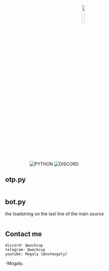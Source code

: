 <p align="center"><img width=12.5% src="https://media.discordapp.net/attachments/1155402484072853514/1215174671625101332/dddadadadajpg.jpg?ex=65fbca9a&is=65e9559a&hm=14536ed82471893d585507b3ef44e52a63180e2993e41b4e9e523125c4ec75a4&=&format=webp&width=468&height=468"></p>

&nbsp;&nbsp;&nbsp;&nbsp;&nbsp;&nbsp;&nbsp;&nbsp;&nbsp;&nbsp;&nbsp;&nbsp;&nbsp;&nbsp;&nbsp;&nbsp;&nbsp;&nbsp;&nbsp;
![PYTHON](https://img.shields.io/badge/Lua-2C2D72?style=for-the-badge&logo=python&logoColor=white)
![DISCORD](https://img.shields.io/badge/Discord-7289DA?style=for-the-badge&logo=discord&logoColor=white)


## otp.py

```py

```

## bot.py
the loadstring on the last line of the main source

```py

```

## Contact me

```text
discord: @wockcup
telegram: @wockcup
youtube: Mogaly (@notmogaly)
```

 -Mogaly.
